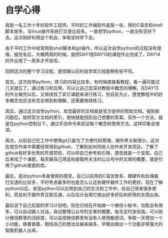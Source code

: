 # 自学心得

我是一名工作十年的软件工程师，平时的工作偏软件底层一些，用的C语言和shell脚本居多，与linux操作系统打交道比较多。一直想学python，一直没有坚持下去。这次刚好利用这个机会，争取坚持学下去。

由于平时工作中经常用到shell脚本和git操作，所以这次自学python的过程没有很难。报完名后，大概两周的时候，就把DAY1到DAY13的课程作业完成了。DAY14的作业拖了一周多才开始写。

回顾这次的整个学习过程，感觉跟以前的自学其它技能稍有些不同。

首先，这次自学python，练习的内容比较多，有时候直接看教程，看一遍可能过几天就忘了，通过练习和应用，可以让自己加深对教程中概念的理解。在DAY13的作业做完以后，又继续找了其它课题来进行练习，到目前为止，感觉教程中的好多概念也还没有完全用到和理解，还需要继续练习。

其实，通过这次自学python，发现最好的文档就是官方提供的帮助文档，碰到新问题后，按照官方文档的索引，很快就能找到自己想要的答案。另外一个方法，就是在python控制台下，通过手动命令来验证每个概念和使用方法，这样印象会很深。

再次，以前自己在工作中使用git只是为了方便代码管理，跟外界关联很少。这次在提交作来中需要经常用到github，了解到如何同他人协作来开发项目，了解了github有好多优秀的开源项目，可以供自己参考和引用，感觉就是一个宝库。自己后来找了个课题，每天替自己筛选和提取所关注的公众号中的文章的概要，就是引用了github里面的库。

最后，是对python本身使用的感受。自己以前用的C语言居多，跟硬件和处理器打交道的比较多，平时考虑最多的也是怎么让这些硬件器件工作的更好。现在了解python以后，发现python可以应用到自己的生活和工作中，给自己带来很多便利，而且利于跟外界互联互通，以后估计会用它做出好多好玩和好用的东西出来。

最后说下自己后面的学习计划吧。现在已经在开始做一个微信小秘书，功能会有很多，可以自动跟人对话。自动整理公众号的文章的概要，每天定时发给我。可以统计微信群里的活跃度，可以监控微信群里有没有人使用敏感词。争取一天增加一个小功能，做着做着，相信自己的想法会越来越多，早晚会做出一个功能非常强大的智能机器人出来。

